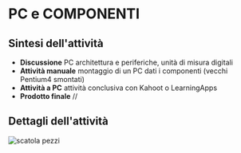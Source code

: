 # PC e COMPONENTI

## Sintesi dell'attività
- **Discussione** PC architettura e periferiche, unità di misura digitali
- **Attività manuale** montaggio di un PC dati i componenti (vecchi Pentium4 smontati)
- **Attività a PC** attività conclusiva con Kahoot o LearningApps
- **Prodotto finale** //

## Dettagli dell'attività

![scatola pezzi](tecnologiadiclasse.netlify.com/docs/12-informatica/1a/pc_componenti/pc-componenti.png)
